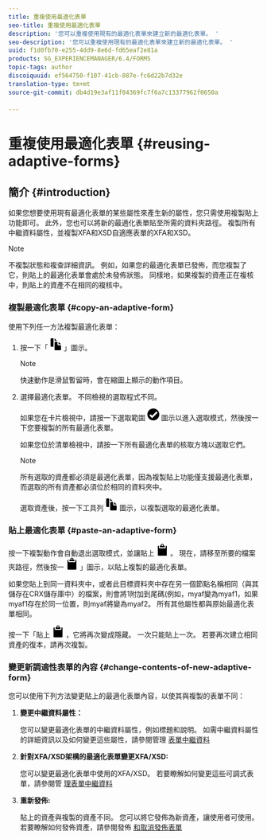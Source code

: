 ```yaml
---
title: 重複使用最適化表單
seo-title: 重複使用最適化表單
description: '您可以重複使用現有的最適化表單來建立新的最適化表單。 '
seo-description: '您可以重複使用現有的最適化表單來建立新的最適化表單。 '
uuid: f1d0fb70-e255-4dd9-8e6d-fd65eaf2e81a
products: SG_EXPERIENCEMANAGER/6.4/FORMS
topic-tags: author
discoiquuid: ef564750-f107-41cb-887e-fc6d22b7d32e
translation-type: tm+mt
source-git-commit: db4d19e3af11f04369fc7f6a7c13377962f0650a

---
```



# 重複使用最適化表單 {#reusing-adaptive-forms}

## 簡介 {#introduction}

如果您想要使用現有最適化表單的某些屬性來產生新的屬性，您只需使用複製貼上功能即可。 此外，您也可以將新的最適化表單貼至所需的資料夾路徑。 複製所有中繼資料屬性，並複製XFA和XSD自適應表單的XFA和XSD。

>[!NOTE]
>
>不複製狀態和複查詳細資訊。 例如，如果您的最適化表單已發佈，而您複製了它，則貼上的最適化表單會處於未發佈狀態。 同樣地，如果複製的資產正在複核中，則貼上的資產不在相同的複核中。

### 複製最適化表單 {#copy-an-adaptive-form}

使用下列任一方法複製最適化表單：

1. 按一下「 ![從快速動作複製aem6forms_copy](assets/aem6forms_copy.png) 」圖示。

   >[!NOTE]
   >
   >快速動作是滑鼠暫留時，會在縮圖上顯示的動作項目。

1. 選擇最適化表單。 不同檢視的選取程式不同。

   如果您在卡片檢視中，請按一下選取範圍 ![aem6forms_check-circle](assets/aem6forms_check-circle.png) 圖示以進入選取模式，然後按一下您要複製的所有最適化表單。

   如果您位於清單檢視中，請按一下所有最適化表單的核取方塊以選取它們。

   >[!NOTE]
   >
   >所有選取的資產都必須是最適化表單，因為複製貼上功能僅支援最適化表單，而選取的所有資產都必須位於相同的資料夾中。

   選取資產後，按一下工具列 ![中顯示的複製aem6forms_copy](assets/aem6forms_copy.png) 圖示，以複製選取的最適化表單。

### 貼上最適化表單 {#paste-an-adaptive-form}

按一下複製動作會自動退出選取模式，並讓貼上 ![aem6forms_paste圖示可見](assets/aem6forms_paste.png) 。 現在，請移至所要的檔案夾路徑，然後按一 ![下「貼上aem6forms_paste](assets/aem6forms_paste.png) 」圖示，以貼上複製的最適化表單。

如果您貼上到同一資料夾中，或者此目標資料夾中存在另一個節點名稱相同（與其儲存在CRX儲存庫中）的檔案，則會將1附加到尾碼(例如，myaf變為myaf1，如果myaf1存在於同一位置，則myaf將變為myaf2。 所有其他屬性都與原始最適化表單相同。

按一下「貼上 ![aem6forms_paste」圖示後](assets/aem6forms_paste.png) ，它將再次變成隱藏。 一次只能貼上一次。 若要再次建立相同資產的復本，請再次複製。

### 變更新調適性表單的內容 {#change-contents-of-new-adaptive-form}

您可以使用下列方法變更貼上的最適化表單內容，以使其與複製的表單不同：

1. **變更中繼資料屬性：**

   您可以變更最適化表單的中繼資料屬性，例如標題和說明。 如需中繼資料屬性的詳細資訊以及如何變更這些屬性，請參閱管理 [表單中繼資料](/help/forms/using/manage-form-metadata.md)

1. **針對XFA/XSD架構的最適化表單變更XFA/XSD:**

   您可以變更最適化表單中使用的XFA/XSD。 若要瞭解如何變更這些可調式表單，請參閱管 [理表單中繼資料](/help/forms/using/manage-form-metadata.md)

1. **重新發佈:**

   貼上的資產與複製的資產不同。 您可以將它發佈為新資產，讓使用者可使用。 若要瞭解如何發佈資產，請參閱發佈 [和取消發佈表單](/help/forms/using/publishing-unpublishing-forms.md)

